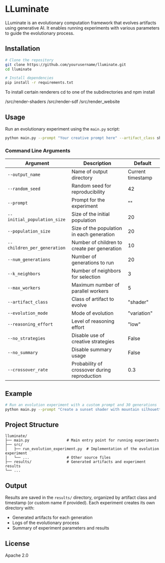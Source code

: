 # LLuminate

LLuminate is an evolutionary computation framework that evolves artifacts using generative AI. It enables running experiments with various parameters to guide the evolutionary process.

## Installation

```bash
# Clone the repository
git clone https://github.com/yourusername/lluminate.git
cd lluminate

# Install dependencies
pip install -r requirements.txt
```

To install certain renderers cd to one of the subdirectories and npm install

/src/render-shaders
/src/render-sdf
/src/render_website

## Usage

Run an evolutionary experiment using the `main.py` script:

```bash
python main.py --prompt "Your creative prompt here" --artifact_class shader --num_generations 20
```

### Command Line Arguments

| Argument                    | Description                                  | Default           |
| --------------------------- | -------------------------------------------- | ----------------- |
| `--output_name`             | Name of output directory                     | Current timestamp |
| `--random_seed`             | Random seed for reproducibility              | 42                |
| `--prompt`                  | Prompt for the experiment                    | ""                |
| `--initial_population_size` | Size of the initial population               | 20                |
| `--population_size`         | Size of the population in each generation    | 20                |
| `--children_per_generation` | Number of children to create per generation  | 10                |
| `--num_generations`         | Number of generations to run                 | 20                |
| `--k_neighbors`             | Number of neighbors for selection            | 3                 |
| `--max_workers`             | Maximum number of parallel workers           | 5                 |
| `--artifact_class`          | Class of artifact to evolve                  | "shader"          |
| `--evolution_mode`          | Mode of evolution                            | "variation"       |
| `--reasoning_effort`        | Level of reasoning effort                    | "low"             |
| `--no_strategies`           | Disable use of creative strategies           | False             |
| `--no_summary`              | Disable summary usage                        | False             |
| `--crossover_rate`          | Probability of crossover during reproduction | 0.3               |

## Example

```bash
# Run an evolution experiment with a custom prompt and 30 generations
python main.py --prompt "Create a sunset shader with mountain silhouettes" --num_generations 30 --reasoning_effort high
```

## Project Structure

```
lluminate/
├── main.py                 # Main entry point for running experiments
├── src/
│   ├── run_evolution_experiment.py  # Implementation of the evolution experiment
│   └── ...                 # Other source files
├── results/                # Generated artifacts and experiment results
└── ...
```

## Output

Results are saved in the `results/` directory, organized by artifact class and timestamp (or custom name if provided). Each experiment creates its own directory with:

- Generated artifacts for each generation
- Logs of the evolutionary process
- Summary of experiment parameters and results

## License

Apache 2.0
